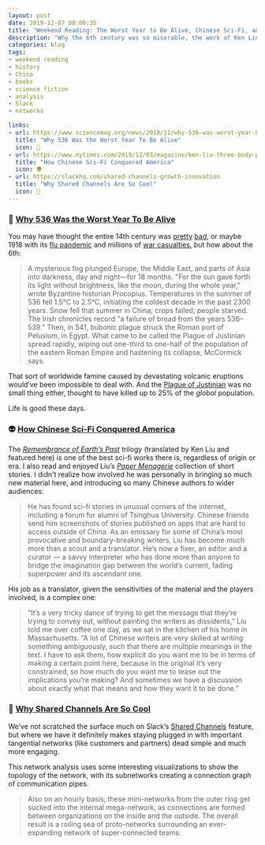 ```yaml
---
layout: post
date: 2019-12-07 08:00:35
title: "Weekend Reading: The Worst Year to Be Alive, Chinese Sci-Fi, and Slack Networks"
description: "Why the 6th century was so miserable, the work of Ken Liu in spreading Chinese Sci-Fi, and Stewart Butterfield on Slack's shared channels."
categories: blog
tags:
- weekend reading
- history
- China
- books
- science fiction
- analysis
- Slack
- networks

links:
- url: https://www.sciencemag.org/news/2018/11/why-536-was-worst-year-be-alive
  title: "Why 536 Was the Worst Year To Be Alive"
  icon: 🌋
- url: https://www.nytimes.com/2019/12/03/magazine/ken-liu-three-body-problem-chinese-science-fiction.html
  title: "How Chinese Sci-Fi Conquered America"
  icon: 👽
- url: https://slackhq.com/shared-channels-growth-innovation
  title: "Why Shared Channels Are So Cool"
  icon: 💬
---
```


### 🌋 [Why 536 Was the Worst Year To Be Alive](https://www.sciencemag.org/news/2018/11/why-536-was-worst-year-be-alive "Why 536 was the worst year to be alive")

You may have thought the entire 14th century was [pretty](https://en.wikipedia.org/wiki/Black_Death "Black Death") [bad](https://en.wikipedia.org/wiki/Hundred_Years%27_War "Hundred Years' War"), or maybe 1918 with its [flu pandemic](https://en.wikipedia.org/wiki/Spanish_flu "Spanish flu") and millions of [war casualties](https://en.wikipedia.org/wiki/List_of_military_engagements_of_World_War_I "WW1 engagements"), but how about the 6th:

> A mysterious fog plunged Europe, the Middle East, and parts of Asia into darkness, day and night—for 18 months. "For the sun gave forth its light without brightness, like the moon, during the whole year," wrote Byzantine historian Procopius. Temperatures in the summer of 536 fell 1.5°C to 2.5°C, initiating the coldest decade in the past 2300 years. Snow fell that summer in China; crops failed; people starved. The Irish chronicles record "a failure of bread from the years 536–539." Then, in 541, bubonic plague struck the Roman port of Pelusium, in Egypt. What came to be called the Plague of Justinian spread rapidly, wiping out one-third to one-half of the population of the eastern Roman Empire and hastening its collapse, McCormick says.

That sort of worldwide famine caused by devastating volcanic eruptions would’ve been impossible to deal with. And the [Plague of Justinian](https://en.wikipedia.org/wiki/Plague_of_Justinian "Plague of Justinian") was no small thing either, thought to have killed up to 25% of the _global_ population.

Life is good these days.

### 👽 [How Chinese Sci-Fi Conquered America](https://www.nytimes.com/2019/12/03/magazine/ken-liu-three-body-problem-chinese-science-fiction.html "How Chinese Sci-Fi Conquered America")

The _[Remembrance of Earth’s Past](/books/liu-the-three-body-problem/ "The Three-Body Problem")_ trilogy (translated by Ken Liu and featured here) is one of the best sci-fi works there is, regardless of origin or era. I also read and enjoyed Liu’s _[Paper Menagerie](/books/liu-the-paper-menagerie-and-other-stories/ "The Paper Menagerie")_ collection of short stories. I didn’t realize how involved he was personally in bringing so much new material here, and introducing so many Chinese authors to wider audiences:

> He has found sci-fi stories in unusual corners of the internet, including a forum for alumni of Tsinghua University. Chinese friends send him screenshots of stories published on apps that are hard to access outside of China. As an emissary for some of China’s most provocative and boundary-breaking writers, Liu has become much more than a scout and a translator. He’s now a fixer, an editor and a curator — a savvy interpreter who has done more than anyone to bridge the imagination gap between the world’s current, fading superpower and its ascendant one.

His job as a translator, given the sensitivities of the material and the players involved, is a complex one:

> “It’s a very tricky dance of trying to get the message that they’re trying to convey out, without painting the writers as dissidents,” Liu told me over coffee one day, as we sat in the kitchen of his home in Massachusetts. “A lot of Chinese writers are very skilled at writing something ambiguously, such that there are multiple meanings in the text. I have to ask them, how explicit do you want me to be in terms of making a certain point here, because in the original it’s very constrained, so how much do you want me to tease out the implications you’re making? And sometimes we have a discussion about exactly what that means and how they want it to be done.”

### 💬 [Why Shared Channels Are So Cool](https://slackhq.com/shared-channels-growth-innovation "Why Shared Channels Are So Cool")

We’ve not scratched the surface much on Slack’s [Shared Channels](https://slack.com/features/shared-channels "Slack Shared Channels") feature, but where we have it definitely makes staying plugged in with important tangential networks (like customers and partners) dead simple and much more engaging.

This network analysis uses some interesting visualizations to show the topology of the network, with its subnetworks creating a connection graph of communication pipes.

> Also on an hourly basis, these mini-networks from the outer ring get sucked into the internal mega-network, as connections are formed between organizations on the inside and the outside. The overall result is a roiling sea of proto-networks surrounding an ever-expanding network of super-connected teams.

